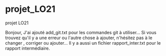 # projet_LO21
projet LO21

Bonjour,
J'ai ajouté add_git.txt pour les commandes git à utiliser...
Si vous trouvez qu'il y a une erreur ou l'autre chose à ajouter, n'hésitez pas à le changer , corriger ou ajouter...
Il y a aussi un fichier rapport_inter.txt pour le rapport intermédiaire.
